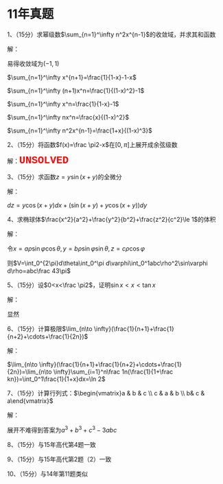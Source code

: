 # 11年真题

1、（15分）求幂级数$\sum_{n=1}^\infty n^2x^{n-1}$的收敛域，并求其和函数

解：

易得收敛域为$(-1,1)$

$\sum_{n=1}^\infty  x^{n+1}=\frac{1}{1-x}-1-x$

$\sum_{n=1}^\infty (n+1)x^n=\frac{1}{(1-x)^2}-1$

 $\sum_{n=1}^\infty x^n=\frac{1}{1-x}-1$

$\sum_{n=1}^\infty nx^n=\frac{x}{(1-x)^2}$

$\sum_{n=1}^\infty n^2x^{n-1}=\frac{1+x}{(1-x)^3}$



2、（15分）将函数$f(x)=\frac \pi2-x$在$[0,\pi]$上展开成余弦级数

解：<span style="color: red; font-family: 'Courier New', monospace;font-size:24px ;font-weight:bold">UNSOLVED</span>



3、（15分）求函数$z=y\sin(x+y)$的全微分

解：

$dz=y\cos(x+y)dx+(\sin(x+y)+y\cos(x+y))dy$



4、求椭球体$\frac{x^2}{a^2}+\frac{y^2}{b^2}+\frac{z^2}{c^2}\le 1$的体积

解：

令$x=a\rho\sin\varphi\cos\theta,y=b\rho\sin\varphi\sin\theta,z=c\rho\cos\varphi$

则$V=\int_0^{2\pi}d\theta\int_0^\pi d\varphi\int_0^1abc\rho^2\sin\varphi d\rho=abc\frac 43\pi$



5、（15分）设$0<x<\frac \pi2$，证明$\sin x< x< \tan x$

解：

显然



6、（15分）计算极限$\lim_{n\to \infty}(\frac{1}{n+1}+\frac{1}{n+2}+\cdots+\frac{1}{2n})$

解：

$\lim_{n\to \infty}(\frac{1}{n+1}+\frac{1}{n+2}+\cdots+\frac{1}{2n})=\lim_{n\to \infty}\sum_{i=1}^n\frac 1n(\frac{1}{1+\frac kn})=\int_0^1\frac{1}{1+x}dx=\ln 2$



7、（15分）计算行列式：$\begin{vmatrix}a & b & c \\ c & a & b \\ b& c & a\end{vmatrix}$

解：

展开不难得到答案为$a^3+b^3+c^3-3abc$



8、（15分）与15年高代第4题一致



9、（15分）与15年高代第2题（2）一致



10、（15分）与14年第11题类似